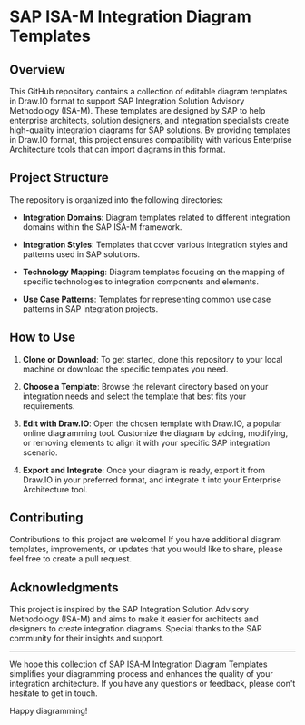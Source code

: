 # SAP ISA-M Integration Diagram Templates

## Overview

This GitHub repository contains a collection of editable diagram templates in Draw.IO format to support SAP Integration Solution Advisory Methodology (ISA-M). These templates are designed by SAP to help enterprise architects, solution designers, and integration specialists create high-quality integration diagrams for SAP solutions. By providing templates in Draw.IO format, this project ensures compatibility with various Enterprise Architecture tools that can import diagrams in this format.

## Project Structure

The repository is organized into the following directories:

- **Integration Domains**: Diagram templates related to different integration domains within the SAP ISA-M framework.

- **Integration Styles**: Templates that cover various integration styles and patterns used in SAP solutions.

- **Technology Mapping**: Diagram templates focusing on the mapping of specific technologies to integration components and elements.

- **Use Case Patterns**: Templates for representing common use case patterns in SAP integration projects.

## How to Use

1. **Clone or Download**: To get started, clone this repository to your local machine or download the specific templates you need.

2. **Choose a Template**: Browse the relevant directory based on your integration needs and select the template that best fits your requirements.

3. **Edit with Draw.IO**: Open the chosen template with Draw.IO, a popular online diagramming tool. Customize the diagram by adding, modifying, or removing elements to align it with your specific SAP integration scenario.

4. **Export and Integrate**: Once your diagram is ready, export it from Draw.IO in your preferred format, and integrate it into your Enterprise Architecture tool.

## Contributing

Contributions to this project are welcome! If you have additional diagram templates, improvements, or updates that you would like to share, please feel free to create a pull request.

## Acknowledgments

This project is inspired by the SAP Integration Solution Advisory Methodology (ISA-M) and aims to make it easier for architects and designers to create integration diagrams.  Special thanks to the SAP community for their insights and support.

---

We hope this collection of SAP ISA-M Integration Diagram Templates simplifies your diagramming process and enhances the quality of your integration architecture. If you have any questions or feedback, please don't hesitate to get in touch.

Happy diagramming!

